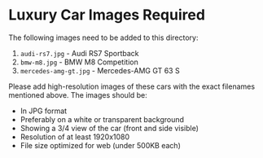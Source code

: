 # Luxury Car Images Required

The following images need to be added to this directory:

1. `audi-rs7.jpg` - Audi RS7 Sportback
2. `bmw-m8.jpg` - BMW M8 Competition
3. `mercedes-amg-gt.jpg` - Mercedes-AMG GT 63 S

Please add high-resolution images of these cars with the exact filenames mentioned above. The images should be:
- In JPG format
- Preferably on a white or transparent background
- Showing a 3/4 view of the car (front and side visible)
- Resolution of at least 1920x1080
- File size optimized for web (under 500KB each) 